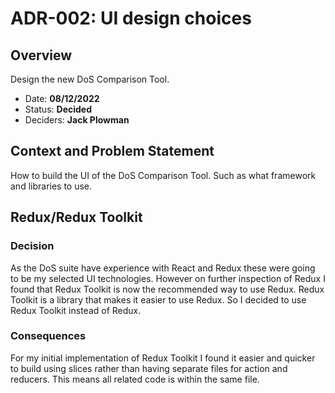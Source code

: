 # ADR-002: UI design choices

## Overview

Design the new DoS Comparison Tool.

- Date: **08/12/2022**
- Status: **Decided**
- Deciders: **Jack Plowman**

## Context and Problem Statement

How to build the UI of the DoS Comparison Tool. Such as what framework and libraries to use.

## Redux/Redux Toolkit

### Decision

As the DoS suite have experience with React and Redux these were going to be my selected UI technologies. However on further inspection of Redux I found that Redux Toolkit is now the recommended way to use Redux. Redux Toolkit is a library that makes it easier to use Redux. So I decided to use Redux Toolkit instead of Redux.

### Consequences

For my initial implementation of Redux Toolkit I found it easier and quicker to build using slices rather than having separate files for action and reducers. This means all related code is within the same file.
